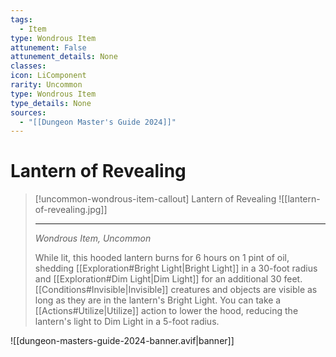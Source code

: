 ```yaml
---
tags:
  - Item
type: Wondrous Item
attunement: False
attunement_details: None
classes:
icon: LiComponent
rarity: Uncommon
type: Wondrous Item
type_details: None
sources: 
  - "[[Dungeon Master's Guide 2024]]"
---
```

# Lantern of Revealing
>[!uncommon-wondrous-item-callout] Lantern of Revealing
>![[lantern-of-revealing.jpg]]
>
>- - -
>_Wondrous Item, Uncommon_
>
>While lit, this hooded lantern burns for 6 hours on 1 pint of oil, shedding [[Exploration#Bright Light\|Bright Light]] in a 30-foot radius and [[Exploration#Dim Light\|Dim Light]] for an additional 30 feet. [[Conditions#Invisible\|Invisible]] creatures and objects are visible as long as they are in the lantern's Bright Light. You can take a [[Actions#Utilize\|Utilize]] action to lower the hood, reducing the lantern's light to Dim Light in a 5-foot radius.

![[dungeon-masters-guide-2024-banner.avif|banner]]